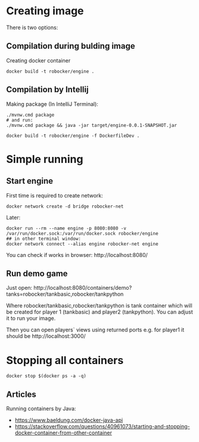 # Creating image #
There is two options:
## Compilation during bulding image ##

Creating docker container
```
docker build -t robocker/engine .
```

## Compilation by Intellij ##
Making package (In IntelliJ Terminal):
```
./mvnw.cmd package
# and run:
./mvnw.cmd package && java -jar target/engine-0.0.1-SNAPSHOT.jar
```

```
docker build -t robocker/engine -f DockerfileDev .
```


# Simple running #
## Start engine ##

First time is required to create network:
```
docker network create -d bridge robocker-net
```
Later:
```
docker run --rm --name engine -p 8080:8080 -v /var/run/docker.sock:/var/run/docker.sock robocker/engine
## in other terminal window:
docker network connect --alias engine robocker-net engine
```
You can check if works in browser: http://localhost:8080/

## Run demo game ##

Just open: http://localhost:8080/containers/demo?tanks=robocker/tankbasic,robocker/tankpython

Where robocker/tankbasic,robocker/tankpython is tank container which will be created for player 1 (tankbasic) and player2 (tankpython). You can adjust it to run your image.

Then you can open players` views using returned ports e.g. for player1 it should be http://localhost:3000/

# Stopping all containers #
```
docker stop $(docker ps -a -q)
```

## Articles ##

Running containers by Java:
  * https://www.baeldung.com/docker-java-api
  * https://stackoverflow.com/questions/40961073/starting-and-stopping-docker-container-from-other-container